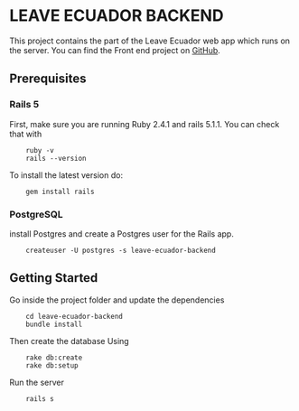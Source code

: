 # LEAVE ECUADOR BACKEND

This project contains the part of the Leave Ecuador web app which runs on the server.
You can find the Front end  project on [GitHub](https://github.com/twlabs/leave-ecuador-ui).

## Prerequisites

### Rails 5
First, make sure you are running Ruby 2.4.1 and rails 5.1.1. You can check that with

        ruby -v
        rails --version

To install the latest version do:

        gem install rails

### PostgreSQL

install Postgres and create a Postgres user for the Rails app.

        createuser -U postgres -s leave-ecuador-backend


## Getting Started

Go inside the project folder and update the dependencies

        cd leave-ecuador-backend
        bundle install

Then create the database Using

        rake db:create
        rake db:setup

Run the server

        rails s

<!---
Things you may want to cover:

* Ruby version

* System dependencies

* Configuration

* Database creation

* Database initialization

* How to run the test suite

* Services (job queues, cache servers, search engines, etc.)

* Deployment instructions

* ... --->
